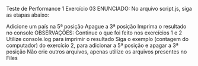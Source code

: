 Teste de Performance 1
Exercício 03
ENUNCIADO:
No arquivo script.js, siga as etapas abaixo:

Adicione um país na 5ª posição
Apague a 3ª posição
Imprima o resultado no console
OBSERVAÇÕES:
Continue o que foi feito nos exercícios 1 e 2
Utilize console.log para imprimir o resultado
Siga o exemplo (contagem do computador) do exercício 2, para adicionar a 5ª posição e apagar a 3ª posição
Não crie outros arquivos, apenas utilize os arquivos presentes no Files